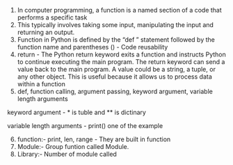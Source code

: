 
1. In computer programming, a function is a named section of a code that performs a specific task
2. This typically involves taking some input, manipulating the input and returning an output.
3. Function in Python is defined by the “def ” statement followed by the function name and parentheses ()  - Code reusability
4. return    - The Python return keyword exits a function and instructs Python to continue executing the main program. The return keyword can send a value back to the main program. A value could be a string, a tuple, or any other object. This is useful because it allows us to process data within a function
5. def, function calling, argument passing, keyword argument, variable length arguments

keyword argument - * is tuble and ** is dictinary 

variable length arguments - print() one of the example
 
6. function:- print, len, range - They are built in function
7. Module:- Group funtion called Module.
8. Library:- Number of module called  
